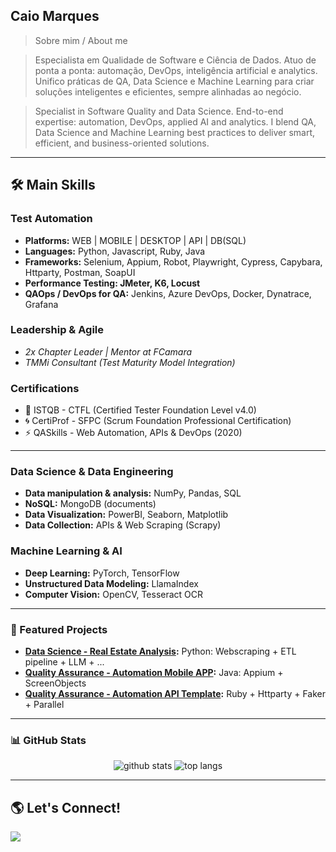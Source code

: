 ## Caio Marques
> Sobre mim / About me

> Especialista em Qualidade de Software e Ciência de Dados.
> Atuo de ponta a ponta: automação, DevOps, inteligência artificial e analytics. Unifico práticas de QA, Data Science e Machine Learning para criar soluções inteligentes e eficientes, sempre alinhadas ao negócio.

> Specialist in Software Quality and Data Science.
> End-to-end expertise: automation, DevOps, applied AI and analytics. I blend QA, Data Science and Machine Learning best practices to deliver smart, efficient, and business-oriented solutions.

---

## 🛠️ Main Skills

### **Test Automation**
- **Platforms:** WEB | MOBILE | DESKTOP | API | DB(SQL)
- **Languages:** Python, Javascript, Ruby, Java
- **Frameworks:** Selenium, Appium, Robot, Playwright, Cypress, Capybara, Httparty, Postman, SoapUI
- **Performance Testing: JMeter, K6, Locust**
- **QAOps / DevOps for QA:** Jenkins, Azure DevOps, Docker, Dynatrace, Grafana

### **Leadership & Agile**
- _2x Chapter Leader | Mentor at FCamara_
- _TMMi Consultant (Test Maturity Model Integration)_

### **Certifications**
- 🏅 ISTQB - CTFL (Certified Tester Foundation Level v4.0)
- 🌀 CertiProf - SFPC (Scrum Foundation Professional Certification)
- ⚡ QASkills - Web Automation, APIs & DevOps (2020)

---

### Data Science & Data Engineering
- **Data manipulation & analysis:** NumPy, Pandas, SQL
- **NoSQL:** MongoDB (documents)
- **Data Visualization:** PowerBI, Seaborn, Matplotlib
- **Data Collection:** APIs & Web Scraping (Scrapy)

### **Machine Learning & AI**
- **Deep Learning:** PyTorch, TensorFlow
- **Unstructured Data Modeling:** LlamaIndex
- **Computer Vision:** OpenCV, Tesseract OCR

---

### 🌟 Featured Projects

- **[Data Science - Real Estate Analysis](https://github.com/pardomarques/ds_real_estate_analysis):** Python: Webscraping + ETL pipeline + LLM + ...
- **[Quality Assurance - Automation Mobile APP](https://github.com/PardoMarques/Automacao_Mobile_Politize_Appium):** Java: Appium + ScreenObjects
- **[Quality Assurance - Automation API Template](https://github.com/PardoMarques/Automacao_API_Servest_Httparty_Basico):** Ruby + Httparty + Faker + Parallel

---

### 📊 GitHub Stats

<p align="center">
  <img src="https://github-readme-stats.vercel.app/api?username=pardomarques&show_icons=true&theme=tokyonight" alt="github stats" />
  <img src="https://github-readme-stats.vercel.app/api/top-langs/?username=pardomarques&layout=compact&theme=tokyonight" alt="top langs" />
</p>

---

## 🌎 Let's Connect!

<div> 
  <a href="https://www.linkedin.com/in/pardomarques/" target="_blank"><img src="https://img.shields.io/badge/-LinkedIn-%230077B5?style=for-the-badge&logo=linkedin&logoColor=white" target="_blank"></a>
</div> 
